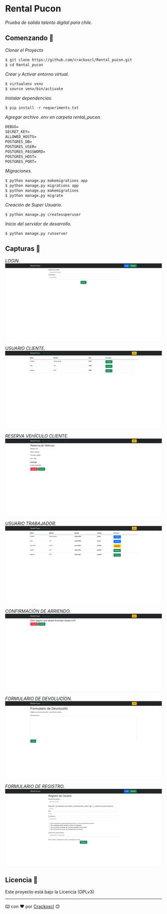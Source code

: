 # Rental Pucon

_Prueba de salida talento digital para chile._

## Comenzando 🚀

_Clonar el Proyecto_

```
$ git clone https://github.com/crackoscl/Rental_pucon.git
$ cd Rental_pucon
```
_Crear y Activar entorno virtual._

```
$ virtualenv venv
$ source venv/bin/activate

```
_Instalar dependencias._

```
$ pip install -r requeriments.txt
```

_Agregar archivo .env en carpeta rental_pucon._

```
DEBUG=
SECRET_KEY=
ALLOWED_HOSTS=
POSTGRES_DB=
POSTGRES_USER=
POSTGRES_PASSWORD=
POSTGRES_HOST=
POSTGRES_PORT=
```

_Migraciones._

```
$ python manage.py makemigrations app
$ python manage.py migrations app
$ python manage.py makemigrations 
$ python manage.py migrate

```
_Creación de Super Usuario._

```
$ python manage.py createsuperuser
```

_Inicio del servidor de desarrollo._

```
$ python manage.py runserver
```

## Capturas 📖

_LOGIN._
![Login](https://github.com/crackoscl/Rental_pucon/blob/main/screenshots/screenshot%201.png?raw=true "Login Usuarios")

_USUARIO CLIENTE._
![Cliente](https://github.com/crackoscl/Rental_pucon/blob/main/screenshots/screenshot%202.png?raw=true "Usuario Cliente")

_RESERVA VEHÍCULO CLIENTE._
![Reserva Vehículo Cliente](https://github.com/crackoscl/Rental_pucon/blob/main/screenshots/screenshot%203.png?raw=true "Reserva Vehículo Cliente")

_USUARIO TRABAJADOR._
![Usuario Trabajador](https://github.com/crackoscl/Rental_pucon/blob/main/screenshots/screenshot%204.png?raw=true "Usuario Trabajador")

_CONFIRMACIÓN DE ARRIENDO._
![Confirmación de Arriendo](https://github.com/crackoscl/Rental_pucon/blob/main/screenshots/screenshot%205.png?raw=true "Confirmación de Arriendo")

_FORMULARIO DE DEVOLUCÍON._
![Formulario Devolucíon](https://github.com/crackoscl/Rental_pucon/blob/main/screenshots/screenshot%206.png?raw=true "Formulario de Devolucíon")

_FORMULARIO DE REGISTRO._
![Formulario Registro](https://github.com/crackoscl/Rental_pucon/blob/main/screenshots/screenshot%207.png?raw=true "Formulario de Registro")


## Licencia 📄

Este proyecto está bajo la Licencia (GPLv3)


---
⌨️ con ❤️ por [Crackoscl](https://github.com/crackoscl) 😊

